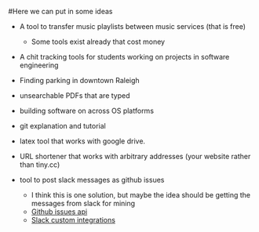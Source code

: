 #Here we can put in some ideas

* A tool to transfer music playlists between music services (that is free)
    - Some tools exist already that cost money
* A chit tracking tools for students working on projects in software engineering
* Finding parking in downtown Raleigh
* unsearchable PDFs that are typed
* building software on across OS platforms
* git explanation and tutorial
* latex tool that works with google drive.
* URL shortener that works with arbitrary addresses (your website rather than tiny.cc)

* tool to post slack messages as github issues
    - I think this is one solution, but maybe the idea should be getting the messages from slack for mining
    - [Github issues api](https://developer.github.com/v3/issues/)
    - [Slack custom integrations](https://api.slack.com/custom-integrations)
